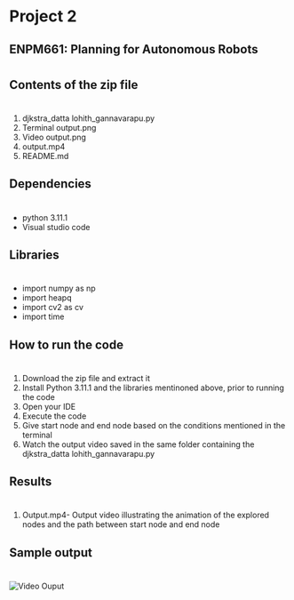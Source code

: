 # Project 2

## ENPM661: Planning for Autonomous Robots
#
## Contents of the zip file
#
1. djkstra_datta lohith_gannavarapu.py
2. Terminal output.png
3. Video output.png
4. output.mp4
5. README.md

## Dependencies
#
- python 3.11.1
- Visual studio code

## Libraries
#
- import numpy as np
- import heapq
- import cv2 as cv
- import time

## How to run the code
#
1. Download the zip file and extract it
2. Install Python 3.11.1 and the libraries mentinoned above, prior to running the code
3. Open your IDE
4. Execute the code 
5. Give start node and end node based on the conditions mentioned in the terminal
6. Watch the output video saved in the same folder containing the djkstra_datta lohith_gannavarapu.py

## Results
#
1. Output.mp4- Output video illustrating the animation of the explored nodes and the path between start node and end node

## Sample output
#
![Video Ouput](https://user-images.githubusercontent.com/126642779/224514903-523e45cf-98d7-4ff4-8e58-5b730b0d2ce3.png)

